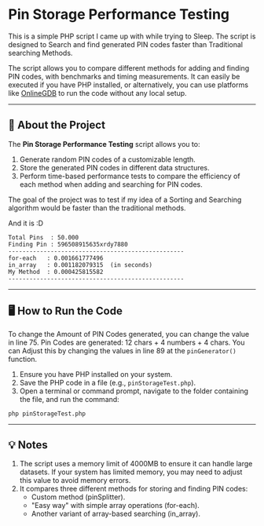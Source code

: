 # Pin Storage Performance Testing

This is a simple PHP script I came up with while trying to Sleep. The script is designed to Search and find generated PIN codes faster than Traditional searching Methods.

The script allows you to compare different methods for adding and finding PIN codes, with benchmarks and timing measurements. It can easily be executed if you have PHP installed, or alternatively, you can use platforms like [OnlineGDB](https://www.onlinegdb.com/) to run the code without any local setup.

---

## 📖 **About the Project**

The **Pin Storage Performance Testing** script allows you to:

1. Generate random PIN codes of a customizable length.
2. Store the generated PIN codes in different data structures.
3. Perform time-based performance tests to compare the efficiency of each method when adding and searching for PIN codes.

The goal of the project was to test if my idea of a Sorting and Searching algorithm would be faster than the traditional methods.

And it is :D

```
Total Pins  : 50.000
Finding Pin : 596508915635xrdy7880
--------------------------------------------------
for-each   : 0.001661777496
in_array   : 0.001182079315  (in seconds)
My Method  : 0.000425815582
--------------------------------------------------
```

---

## 🖥️ **How to Run the Code**
To change the Amount of PIN Codes generated, you can change the value in line 75.
Pin Codes are generated: 12 chars + 4 numbers + 4 chars. You can Adjust this by changing the values in line 89 at the `pinGenerator()` function.

1. Ensure you have PHP installed on your system.
2. Save the PHP code in a file (e.g., `pinStorageTest.php`).
3. Open a terminal or command prompt, navigate to the folder containing the file, and run the command:
```
php pinStorageTest.php
```
---

## 💡 **Notes**
1. The script uses a memory limit of 4000MB to ensure it can handle large datasets. If your system has limited memory, you may need to adjust this value to avoid memory errors.
2. It compares three different methods for storing and finding PIN codes:
   - Custom method (pinSplitter).
   - "Easy way" with simple array operations (for-each).
   - Another variant of array-based searching (in_array).
